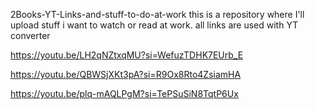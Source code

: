 2Books-YT-Links-and-stuff-to-do-at-work
this is a repository where I'll upload stuff i want to watch or read at work. all links are used with YT converter

https://youtu.be/LH2qNZtxqMU?si=WefuzTDHK7EUrb_E

https://youtu.be/QBWSjXKt3pA?si=R9Ox8Rto4ZsiamHA

https://youtu.be/plq-mAQLPgM?si=TePSuSiN8TqtP6Ux
